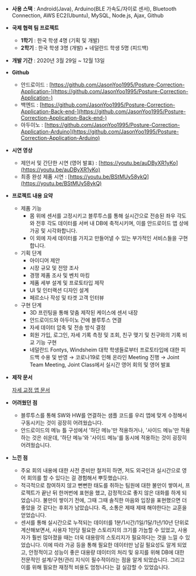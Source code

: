 - **사용 스택** : Android(Java), Arduino(BLE 가속도/자이로 센서), Bluetooth Connection, AWS EC2(Ubuntu), MySQL, Node.js, Ajax, Github
- **국제 협력 팀 프로젝트**
    - **1학기** : 한국 학생 4명 (기획 및 개발)
    - **2학기** : 한국 학생 3명 (개발) + 네덜란드 학생 5명 (피드백)
- **개발 기간** : 2020년 3월 29일 ~ 12월 13일
- **Github**
    - 안드로이드 : [https://github.com/JasonYoo1995/Posture-Correction-Application-](https://github.com/JasonYoo1995/Posture-Correction-Application-)
    - 백엔드 : [https://github.com/JasonYoo1995/Posture-Correction-Application-Back-end-](https://github.com/JasonYoo1995/Posture-Correction-Application-Back-end-)
    - 아두이노 : [https://github.com/JasonYoo1995/Posture-Correction-Application-Arduino](https://github.com/JasonYoo1995/Posture-Correction-Application-Arduino)
- **시연 영상**
    - 제안서 및 간단한 시연 (영어 발표) : [https://youtu.be/auDByXR1yKo](https://youtu.be/auDByXR1yKo)
    - 최종 완성 제품 시연 : [https://youtu.be/BStMUy58ykQ](https://youtu.be/BStMUy58ykQ)
- **프로젝트 내용 요약**
    - 제품 기능
        - 몸 위에 센서를 고정시키고 블루투스를 통해 실시간으로 전송된 좌우 각도와 전후 각도 데이터를 서버 내 DB에 축적시키며, 이를 안드로이드 앱 상에 가공 및 시각화합니다.
        - 이 외에 자세 데이터를 가지고 만들어낼 수 있는 부가적인 서비스들을 구현합니다.
    - 기획 단계
        - 아이디어 제안
        - 시장 규모 및 전망 조사
        - 경쟁 제품 조사 및 벤치 마킹
        - 제품 세부 설계 및 프로토타입 제작
        - UI 및 인터랙션 디자인 설계
        - 페르소나 작성 및 타겟 고객 인터뷰
    - 구현 단계
        - 3D 프린팅을 통해 맞춤 제작된 케이스에 센서 내장
        - 안드로이드와 아두이노 간에 블루투스 연결
        - 자세 데이터 압축 및 전송 방식 결정
        - 회원 가입, 로그인, 자세 기록 측정 및 조회, 친구 맺기 및 친구와의 기록 비교 기능 구현
        - 네덜란드 Fontys, Windsheim 대학 학생들로부터 프로토타입에 대한 피드백 수용 및 반영
        → 코로나19로 인해 온라인 Meeting 진행
        → Joint Team Meeting, Joint Class에서 실시간 영어 회의 및 영어 발표
- **제작 문서**
    
    [자세 교정 앱 문서](https://www.notion.so/42b5c21c6af0473790978be3eca71ffb)
    
- **어려웠던 점**
    - 블루투스를 통해 SW와 HW를 연결하는 샘플 코드를 우리 앱에 맞게 수정해서 구동시키는 것이 굉장히 어려웠습니다.
    - 안드로이드의 메뉴 틀 구성에서 '하단 메뉴'만 적용하거나, '사이드 메뉴'만 적용하는 것은 쉬운데, '하단 메뉴'와 '사이드 메뉴'를 동시에 적용하는 것이 굉장히 어려웠습니다.
- **느낀 점**
    - 주요 회의 내용에 대한 사전 준비만 철저히 하면, 저도 외국인과 실시간으로 영어 회의를 할 수 있다는 걸 경험해서 뿌듯했습니다.
    - 적극적으로 참여하지 않고 뻔뻔한 태도를 취하는 팀원에 대한 불만이 쌓여서, 프로젝트가 끝난 뒤 한꺼번에 표현을 했고, 감정적으로 좋지 않은 대화를 하게 되었습니다. 불만이 쌓이기 전에, 그때 그때 솔직한 마음와 입장을 표현했으면 더 좋았을 것 같다는 후회가 남았습니다. 즉, 소통은 제때 제때 해야한다는 교훈을 얻었습니다.
    - 센서를 통해 실시간으로 누적되는 데이터를 1분/1시간/1일/1달/1년/10년 단위로 계산해보면서, 사용자 1인당 필요한 스토리지의 크기를 가늠할 수 있었고, 사용자가 훨씬 많아졌을 때는 더욱 대용량의 스토리지가 필요하다는 것을 느낄 수 있었습니다. 이에 따라 가공 등을 통해 필요한 데이터만 남길 필요성도 알게 되었고, 안정적이고 성능이 좋은 대용량 데이터의 처리 및 유지를 위해 DB에 대한 전문적인 설계/구현/관리 지식이 필수적이라는 점을 알게 되었습니다. 그리고 이를 위해 필요한 재정적 비용도 엄청나다는 걸 실감할 수 있었습니다.
